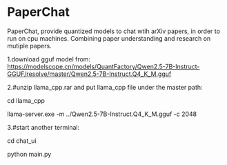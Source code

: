 # PaperChat
PaperChat, provide quantized models to chat wtih arXiv papers, in order to run on cpu machines. Combining paper understanding and research on mutiple papers.


1.download gguf model from: 
https://modelscope.cn/models/QuantFactory/Qwen2.5-7B-Instruct-GGUF/resolve/master/Qwen2.5-7B-Instruct.Q4_K_M.gguf


2.#unzip llama_cpp.rar and put llama_cpp file under the master path:

cd llama_cpp

llama-server.exe -m ../Qwen2.5-7B-Instruct.Q4_K_M.gguf -c 2048



3.#start another terminal:

cd chat_ui

python main.py
